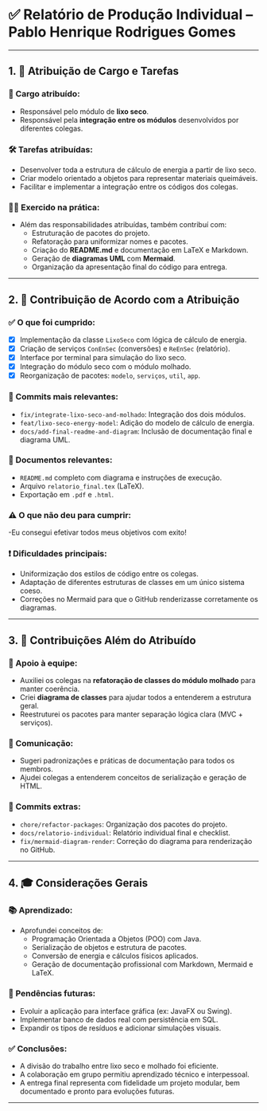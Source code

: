 
# ✅ Relatório de Produção Individual – Pablo Henrique Rodrigues Gomes

---

## 1. 📌 Atribuição de Cargo e Tarefas

### 🧾 Cargo atribuído:
- Responsável pelo módulo de **lixo seco**.
- Responsável pela **integração entre os módulos** desenvolvidos por diferentes colegas.

### 🛠️ Tarefas atribuídas:
- Desenvolver toda a estrutura de cálculo de energia a partir de lixo seco.
- Criar modelo orientado a objetos para representar materiais queimáveis.
- Facilitar e implementar a integração entre os códigos dos colegas.

### 👨‍💻 Exercido na prática:
- Além das responsabilidades atribuídas, também contribuí com:
  - Estruturação de pacotes do projeto.
  - Refatoração para uniformizar nomes e pacotes.
  - Criação do **README.md** e documentação em LaTeX e Markdown.
  - Geração de **diagramas UML** com **Mermaid**.
  - Organização da apresentação final do código para entrega.

---

## 2. 📂 Contribuição de Acordo com a Atribuição

### ✅ O que foi cumprido:
- [x] Implementação da classe `LixoSeco` com lógica de cálculo de energia.
- [x] Criação de serviços `ConEnSec` (conversões) e `ReEnSec` (relatório).
- [x] Interface por terminal para simulação do lixo seco.
- [x] Integração do módulo seco com o módulo molhado.
- [x] Reorganização de pacotes: `modelo`, `serviços`, `util`, `app`.

### 📌 Commits mais relevantes:
- `fix/integrate-lixo-seco-and-molhado`: Integração dos dois módulos.
- `feat/lixo-seco-energy-model`: Adição do modelo de cálculo de energia.
- `docs/add-final-readme-and-diagram`: Inclusão de documentação final e diagrama UML.

### 📎 Documentos relevantes:
- `README.md` completo com diagrama e instruções de execução.
- Arquivo `relatorio_final.tex` (LaTeX).
- Exportação em `.pdf` e `.html`.

### ⚠️ O que não deu para cumprir:
-Eu consegui efetivar todos meus objetivos com exito!

### ❗ Dificuldades principais:
- Uniformização dos estilos de código entre os colegas.
- Adaptação de diferentes estruturas de classes em um único sistema coeso.
- Correções no Mermaid para que o GitHub renderizasse corretamente os diagramas.

---

## 3. 🚀 Contribuições Além do Atribuído

### 🤝 Apoio à equipe:
- Auxiliei os colegas na **refatoração de classes do módulo molhado** para manter coerência.
- Criei **diagrama de classes** para ajudar todos a entenderem a estrutura geral.
- Reestruturei os pacotes para manter separação lógica clara (MVC + serviços).

### 💬 Comunicação:
- Sugeri padronizações e práticas de documentação para todos os membros.
- Ajudei colegas a entenderem conceitos de serialização e geração de HTML.

### 📌 Commits extras:
- `chore/refactor-packages`: Organização dos pacotes do projeto.
- `docs/relatorio-individual`: Relatório individual final e checklist.
- `fix/mermaid-diagram-render`: Correção do diagrama para renderização no GitHub.

---

## 4. 🎓 Considerações Gerais

### 📚 Aprendizado:
- Aprofundei conceitos de:
  - Programação Orientada a Objetos (POO) com Java.
  - Serialização de objetos e estrutura de pacotes.
  - Conversão de energia e cálculos físicos aplicados.
  - Geração de documentação profissional com Markdown, Mermaid e LaTeX.

### 🧩 Pendências futuras:
- Evoluir a aplicação para interface gráfica (ex: JavaFX ou Swing).
- Implementar banco de dados real com persistência em SQL.
- Expandir os tipos de resíduos e adicionar simulações visuais.

### ✅ Conclusões:
- A divisão do trabalho entre lixo seco e molhado foi eficiente.
- A colaboração em grupo permitiu aprendizado técnico e interpessoal.
- A entrega final representa com fidelidade um projeto modular, bem documentado e pronto para evoluções futuras.

---
